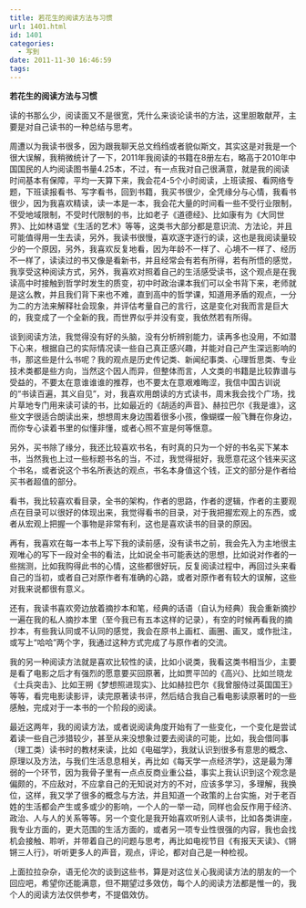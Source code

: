 ```yaml
---
title: 若花生的阅读方法与习惯
url: 1401.html
id: 1401
categories:
  - 写到
date: 2011-11-30 16:46:59
tags:
---
```


**若花生的阅读方法与习惯**

  
读的书那么少，阅读面又不是很宽，凭什么来谈论读书的方法，这里胆敢献芹，主要是对自己读书的一种总结与思考。  
  
周遭以为我读书很多，因为跟我聊天总文绉绉或者貌似斯文，其实这是对我是一个很大误解，我稍微统计了一下，2011年我阅读的书籍在8册左右，略高于2010年中国国民的人圴阅读图书量4.25本，不过，有一点我对自己很满意，就是我的阅读时间基本有保障，平均一天算下来，我会花4-5个小时阅读，上班读报、看网络专题，下班读报看书、写字看书，回到书籍，我买书很少，全凭缘分与心情，我看书很少，因为我喜欢精读，读一本是一本，我会花大量的时间看一些不受行业限制，不受地域限制，不受时代限制的书，比如老子《道德经》、比如康有为《大同世界》、比如林语堂《生活的艺术》等等，这类书大部分都是意识流、方法论，并且可能值得用一生去读，另外，我读书很慢，喜欢逐字逐行的读，这也是我阅读量较少的一个原因，另外，我喜欢反复地看，因为年龄不一样了、心境不一样了、经历不一样了，读读过的书又像是看新书，并且经常会有若有所得，若有所悟的感觉，我享受这种阅读方式，另外，我喜欢对照着自己的生活感受读书，这个观点是在我读高中时接触到哲学时发生的质变，初中时政治课本我们可以全书背下来，老师就是这么教，并且我们背下来也不难，直到高中的哲学课，知道用矛盾的观点，一分为二的方法来解释社会现象，并评估考量自己的言行，这是变化对我而言是巨大的，我变成了一个全新的我，而世界似乎并没有变，我依然若有所得。  
  
谈到阅读方法，我觉得没有好的头脑，没有分析辨别能力，读再多也没用，不如潜下心来，根据自己的实际情况读一些自己真正感兴趣，并能对自己产生深远影响的书，那这些是什么书呢？我的观点是历史传记类、新闻纪事类、心理哲思类、专业技术类都是些方向，当然这个因人而异，但整体而言，人文类的书籍是比较靠谱与受益的，不要太在意谁谁谁的推荐，也不要太在意艰难晦涩，我信中国古训说的“书读百遍，其义自见”，对，我喜欢用朗读的方式读书，周末我会找个广场，找片草地专门用来读可读的书，比如最近的《胡适的声音》、赫拉巴尔《我是谁》，这些文字很适合朗读出来，想想周末身边围着很多小孩，像蝴蝶一般飞舞在你身边，而你专心读着书里的似懂非懂，或者心照不宣是何等惬意。  
  
另外，买书除了缘分，我还比较喜欢书名，有时真的只为一个好的书名买下某本书，当然我也上过一些标题书名的当，不过，我觉得挺好，我愿意花这个钱来买这个书名，或者说这个书名所表达的观点，书名本身值这个钱，正文的部分是作者给买书者超值的部分。  
  
看书，我比较喜欢看目录，全书的架构，作者的思路，作者的逻辑，作者的主要观点在目录可以很好的体现出来，我觉得看书的目录，对于我把握宏观上的东西，或者从宏观上把握一个事物是非常有利，这也是喜欢读书的目录的原因。  
  
再有，我喜欢在每一本书上写下我的读前感，没有读书之前，我会先入为主地很主观唯心的写下一段对全书的看法，比如说全书可能表达的思想，比如说对作者的一些揣测，比如我购得此书的心情，这些都很好玩，反复阅读过程中，再回过头来看自己的当初，或者自己对原作者有准确的心路，或者对原作者有较大的误解，这些对我来说都很有意义。  
  
还有，我读书喜欢旁边放着摘抄本和笔，经典的话语（自认为经典）我会重新摘抄一遍在我的私人摘抄本里（至今我已有五本这样的记录），有空的时候再看我的摘抄本，有些我认同或不认同的感觉，我会在原书上画杠、画圈、画叉，或作批注，或写上“哈哈”两个字，我通过这种方式完成了与原作者的交流。  
  
我的另一种阅读方法就是喜欢比较性的读，比如小说类，我看这类书相当少，主要是看了电影之后才有强烈的愿意要买回原著，比如贾平凹的《高兴》、比如兰晓龙《士兵突击》、比如王朔《梦想照进现实》、比如赫拉巴尔《我曾服侍过英国国王》等等，看完电影读影评，读完原著读书评，然后结合我自己看电影读原著时的一些感触，完成对于一本书的一个阶段的阅读。  
  
最近这两年，我的阅读方法，或者说阅读角度开始有了一些变化，一个变化是尝试着读一些自己涉猎较少，甚至从来没想象过要去阅读的可能，比如，我会借同事（理工类）读书时的教材来读，比如《电磁学》，我就认识到很多有意思的概念、原理以及方法，与我们生活息息相关，再比如《每天学一点经济学》，这是最为薄弱的一个环节，因为我骨子里有一点点反商业重公益，事实上我认识到这个观念是偏颇的，不应敌对，不应拿自己的无知说对方的不对，应该多学习，多理解，我换位，这样，我又学了很多的概念与方法，并且知道一个政策的上台实施，对于老百姓的生活都会产生或多或少的影响，一个人的一举一动，同样也会反作用于经济、政治、人与人的关系等等。另一个变化是我开始喜欢听别人读书，比如各类讲座，我专业方面的，更大范围的生活方面的，或者另一项专业性很强的内容，我也会找机会接触、聆听，并带着自己的问题与思考，再比如电视节目《有报天天读》、《锵锵三人行》，听听更多人的声音，观点，评论，都对自己是一种检视。  
  
上面拉拉杂杂，语无伦次的谈到这些书，算是对这位关心我阅读方法的朋友的一个回应吧，希望你还能满意，但不期望过多效仿，每个人的阅读方法都是惟一的，我个人的阅读方法仅供参考，不提倡效仿。